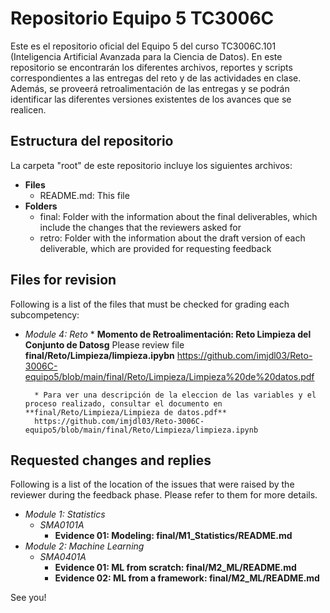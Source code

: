 # Repositorio Equipo 5 TC3006C
Este es el repositorio oficial del Equipo 5 del curso TC3006C.101 (Inteligencia Artificial Avanzada para la Ciencia de Datos). En este repositorio se encontrarán los diferentes archivos, reportes y scripts correspondientes a las entregas del reto y de las actividades en clase. Además, se proveerá retroalimentación de las entregas y se podrán identificar las diferentes versiones existentes de los avances que se realicen. 

## Estructura del repositorio
La carpeta "root" de este repositorio incluye los siguientes archivos:

* **Files**
  * README.md: This file  
* **Folders**
  * final: Folder with the information about the final deliverables, which include the changes that the reviewers asked for
  * retro: Folder with the information about the draft version of each deliverable, which are provided for requesting feedback

## Files for revision
Following is a list of the files that must be checked for grading each subcompetency: 

* *Module 4: Reto*
		* **Momento de Retroalimentación: Reto Limpieza del Conjunto de Datosg** Please review file **final/Reto/Limpieza/limpieza.ipybn**
  		https://github.com/imjdl03/Reto-3006C-equipo5/blob/main/final/Reto/Limpieza/Limpieza%20de%20datos.pdf
  
		* Para ver una descripción de la eleccion de las variables y el proceso realizado, consultar el documento en **final/Reto/Limpieza/Limpieza de datos.pdf**
		https://github.com/imjdl03/Reto-3006C-equipo5/blob/main/final/Reto/Limpieza/limpieza.ipynb
  

## Requested changes and replies
Following is a list of the location of the issues that were raised by the reviewer during the feedback phase. Please refer to them for more details.

* *Module 1: Statistics*
	* *SMA0101A*
		* **Evidence 01: Modeling: final/M1_Statistics/README.md**
* *Module 2: Machine Learning*
	* *SMA0401A*
		* **Evidence 01: ML from scratch: final/M2_ML/README.md**
		* **Evidence 02: ML from a framework: final/M2_ML/README.md**
		

See you!

